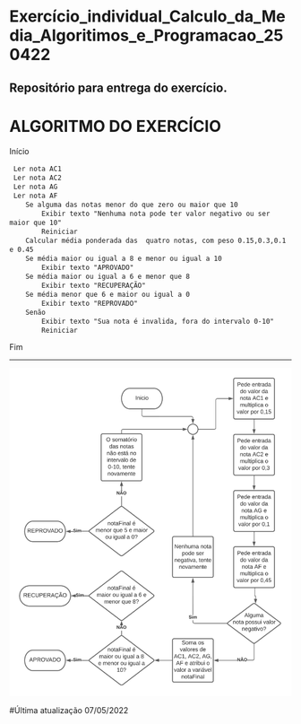 # Exercício_individual_Calculo_da_Media_Algoritimos_e_Programacao_250422
Repositório para entrega do exercício.
------------------------------------------------------
# ALGORITMO DO EXERCÍCIO

Início

     Ler nota AC1
     Ler nota AC2
     Ler nota AG
     Ler nota AF
		Se alguma das notas menor do que zero ou maior que 10
			Exibir texto "Nenhuma nota pode ter valor negativo ou ser maior que 10"
			Reiniciar
 		Calcular média ponderada das  quatro notas, com peso 0.15,0.3,0.1 e 0.45 
		Se média maior ou igual a 8 e menor ou igual a 10
			Exibir texto "APROVADO"
		Se média maior ou igual a 6 e menor que 8
			Exibir texto "RECUPERAÇÃO"
		Se média menor que 6 e maior ou igual a 0
			Exibir texto "REPROVADO"
		Senão
			Exibir texto "Sua nota é invalida, fora do intervalo 0-10"
			Reiniciar
Fim


--------------------------------------------------------

![fluxograma](https://github.com/gtmach/Exerc-cio_individual_Calculo_da_Media_Algoritimos_e_Programacao_250422/blob/main/media_fluxograma.png)

#Última atualização 07/05/2022

